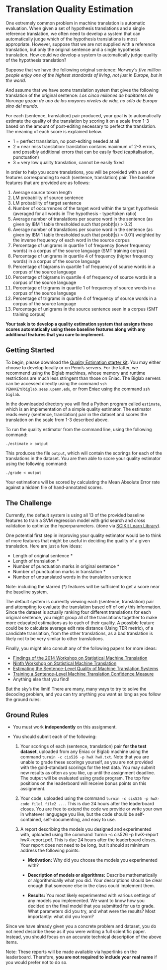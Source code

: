 Translation Quality Estimation
===

One extremely common problem in machine translation is automatic evaluation.  When given a set of hypothesis translations and a single reference translation, we often need to develop a system that can automatically judge which of the hypothesis translations is most appropriate.  However, suppose that we are not supplied with a reference translation, but only the original sentence and a single hypothesis translation.  How could we develop a system to automatically judge quality of the hypothesis translation?

Suppose that we have the following original sentence: _Norway's_ _five_ _million_ _people_ _enjoy_ _one_ _of_ _the_ _highest_ _standards_ _of_ _living,_ _not_ _just_ _in_ _Europe,_ _but_ _in_ _the_ _world._

And assume that we have some translation system that gives the following translation of the original sentence: _Los_ _cinco_ _millones_ _de_ _habitantes_ _de_ _Noruega_ _gozan_ _de_ _uno_ _de_ _los_ _mayores_ _niveles_ _de_ _vida,_ _no_ _sólo_ _de_ _Europa_ _sino_ _del_ _mundo._

For each (sentence, translation) pair produced, your goal is to automatically estimate the quality of the translation by scoring it on a scale from 1-3 based on the amount of post-editing necessary to perfect the translation.  The meaning of each score is explained below.

- 1 = perfect translation, no post-editing needed at all
- 2 = near miss translation: translation contains maximum of 2-3 errors, and possibly additional errors that can be easily fixed (capitalisation, punctuation)
- 3 = very low quality translation, cannot be easily fixed

In order to help you score translations, you will be provided with a set of features corresponding to each (sentence, translation) pair.  The baseline features that are provided are as follows:

1. Average source token length	
2. LM probability of source sentence	
3. LM probability of target sentence	
4. Number of occurrences of the target word within the target hypothesis (averaged for all words in The hypothesis - type/token ratio)	
5. Average number of translations per source word in the sentence (as given by IBM 1 table thresholded such that prob(t|s) > 0.2)	
6. Average number of translations per source word in the sentence (as given by IBM 1 table thresholded such that prob(t|s) > 0.01) weighted by the inverse frequency of each word in the source corpus	
7. Percentage of unigrams in quartile 1 of frequency (lower frequency words) in a corpus of the source language (SMT training corpus)	
8. Percentage of unigrams in quartile 4 of frequency (higher frequency words) in a corpus of the source language
9. Percentage of bigrams in quartile 1 of frequency of source words in a corpus of the source language
10. Percentage of bigrams in quartile 4 of frequency of source words in a corpus of the source language
11. Percentage of trigrams in quartile 1 of frequency of source words in a corpus of the source language
12. Percentage of trigrams in quartile 4 of frequency of source words in a corpus of the source language
13. Percentage of unigrams in the source sentence seen in a corpus (SMT training corpus)

**Your task is to develop a quality estimation system that assigns these scores automatically using these baseline features along with any additional features that you care to implement.**

Getting Started
---

To begin, please download the [Quality Estimation starter kit](PLACE_LINK_ADDRESS_HERE).  You may either choose to develop locally or on Penn’s servers. For the latter, we recommend using the Biglab machines, whose memory and runtime restrictions are much less stringent than those on Eniac. The Biglab servers can be accessed directly using the command `ssh PENNKEY@biglab.seas.upenn.edu`, or from Eniac using the command `ssh biglab`.

In the downloaded directory you will find a Python program called `estimate`, which is an implementation of a simple quality estimator.  The estimator reads every (sentence, translation) pair in the dataset and scores the translation on the scale from 1-3 described above.

To run the quality estimator from the command line, using the following command:

	./estimate > output

This produces the file `output`, which will contain the scorings for each of the translations in the dataset.  You are then able to score your quality estimator using the following command:

	./grade < output

Your estimations will be scored by calculating the Mean Absolute Error rate against a hidden file of hand-annotated scores.

The Challenge
---

Currently, the default system is using all 13 of the provided baseline features to train a SVM regression model with grid search and cross validation to optimize the hyperparameters. (done via [SCIKit Learn Library](http://scikit-learn.org/0.13/auto_examples/grid_search_digits.html)).

One potential first step in improving your quality estimator would be to think of more features that might be useful in deciding the quality of a given translation.  Here are just a few ideas:

- Length of original sentence *
- Length of translation *
- Number of punctuation marks in original sentence *
- Number of punctuation marks in translation *
- Number of untranslated words in the translation sentence

Note: including the starred (*) features will be sufficient to get a score near the baseline system.

The default system is currently viewing each (sentence, translation) pair and attempting to evaluate the translation based off of only this information.  Since the dataset is actually ranking four different translations for each original sentence, you might group all of the translations together to make more educated estimations as to each of their quality. A possible feature could be to calculate average edit rate distance (Using TER metric), of a candidate translation, from the other translations, as a bad translation is likely not to be very similar to other translations.

Finally, you might also consult any of the following papers for more ideas:

- [Findings of the 2014 Workshop on Statistical Machine Translation](http://statmt.org/wmt14/pdf/W14-3302.pdf)
- [Ninth Workshop on Statistical Machine Translation](http://statmt.org/wmt14/book.pdf)
- [Estimating the Sentence-Level Quality of Machine Translation Systems](http://mt-archive.info/EAMT-2009-Specia.pdf)
- [Training a Sentence-Level Machine Translation Confidence Measure](http://citeseerx.ist.psu.edu/viewdoc/download?doi=10.1.1.187.4893&rep=rep1&type=pdf)
- Anything else that you find!

But the sky’s the limit! There are many, many ways to try to solve the decoding problem, and you can try anything you want as long as you follow the ground rules:

Ground Rules
---

- You must work **independently** on this assignment.

- You should submit each of the following:

	1. Your scorings of each (sentence, translation) pair **for the test dataset**, uploaded from any Eniac or Biglab machine using the command `turnin -c cis526 -p hwX hwX.txt`.  Note that you are unable to grade these scorings yourself, as you are not provided with the gold-standard scorings for the test data. You may submit new results as often as you like, up until the assignment deadline. The output will be evaluated using grade program. The top few positions on the leaderboard will receive bonus points on this assignment.

	2. Your code, uploaded using the command `turnin -c cis526 -p hwX-code file1 file2 ...`. This is due 24 hours after the leaderboard closes. You are free to extend the code we provide or write your own in whatever langugage you like, but the code should be self-contained, self-documenting, and easy to use.

	3. A report describing the models you designed and experimented with, uploaded using the command `turnin -c cis526 -p hwX-report hwX-report.pdf. This is due 24 hours after the leaderboard closes. Your report does not need to be long, but it should at minimum address the following points:

		- **Motivation:** Why did you choose the models you experimented with?

		- **Description of models or algorithms:** Describe mathematically or algorithmically what you did. Your descriptions should be clear enough that someone else in the class could implement them.

		- **Results:** You most likely experimented with various settings of any models you implemented. We want to know how you decided on the final model that you submitted for us to grade. What parameters did you try, and what were the results? Most importantly: what did you learn?

Since we have already given you a concrete problem and dataset, you do not need describe these as if you were writing a full scientific paper. Instead, you should focus on an accurate technical description of the above items.

Note: These reports will be made available via hyperlinks on the leaderboard. Therefore, **you are not required to include your real name** if you would prefer not to do so.